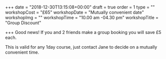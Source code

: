 +++
date = "2018-12-30T13:15:08+00:00"
draft = true
order = 1
type = ""
workshopCost = "£65"
workshopDate = "Mutually convenient date"
workshopImg = ""
workshopTime = "10.00 am -04.30 pm"
workshopTitle = "Group Discount"

+++
Good news! If you and 2 friends make a group booking you will save £5 each.

This is valid for any 1day course, just contact Jane to decide on a mutually convenient time.